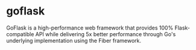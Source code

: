 # goflask
GoFlask is a high-performance web framework that provides 100% Flask-compatible API while delivering 5x better performance through Go's underlying implementation using the Fiber framework.
